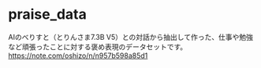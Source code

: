# praise_data

AIのべりすと（とりんさま7.3B V5）との対話から抽出して作った、仕事や勉強など頑張ったことに対する褒め表現のデータセットです。
https://note.com/oshizo/n/n957b598a85d1
